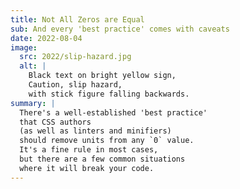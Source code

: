 ```yaml
---
title: Not All Zeros are Equal
sub: And every 'best practice' comes with caveats
date: 2022-08-04
image:
  src: 2022/slip-hazard.jpg
  alt: |
    Black text on bright yellow sign,
    Caution, slip hazard,
    with stick figure falling backwards.
summary: |
  There's a well-established 'best practice'
  that CSS authors
  (as well as linters and minifiers)
  should remove units from any `0` value.
  It's a fine rule in most cases,
  but there are a few common situations
  where it will break your code.
---
```

